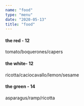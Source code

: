 ```yaml
---
name: "food"
type: "menu"
date: "2020-05-13"
title: "food"
---
```


#### the red - 12

tomato/boquerones/capers

#### the white- 12

ricotta/caciocavallo/lemon/sesame

#### the green - 14

asparagus/ramp/ricotta

